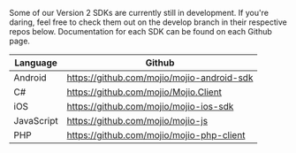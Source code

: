 Some of our Version 2 SDKs are currently still in development. If you're daring, feel free to check them out on the develop branch in their respective repos below. Documentation for each SDK can be found on each Github page.

| Language      | Github                                     | 
| ------------- | ------------------------------------------ |
| Android       | https://github.com/mojio/mojio-android-sdk |
| C#      	    | https://github.com/mojio/Mojio.Client      |
| iOS 		    | https://github.com/mojio/mojio-ios-sdk     |
| JavaScript    | https://github.com/mojio/mojio-js          |
| PHP           | https://github.com/mojio/mojio-php-client  |